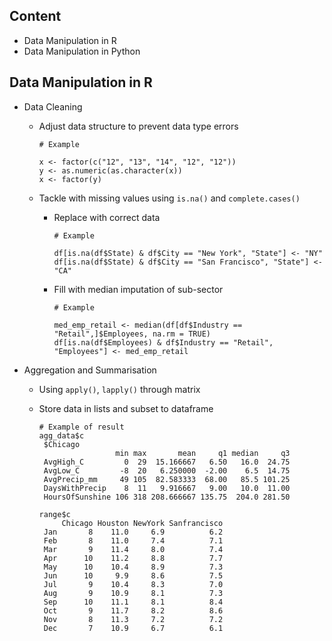
## Content
- Data Manipulation in R
- Data Manipulation in Python


## Data Manipulation in R
- Data Cleaning
  - Adjust data structure to prevent data type errors
    ```{r}
    # Example
    
    x <- factor(c("12", "13", "14", "12", "12"))
    y <- as.numeric(as.character(x))
    x <- factor(y)
    ```
    
  - Tackle with missing values using `is.na()` and `complete.cases()`
    - Replace with correct data
      ```{r}
      # Example
      
      df[is.na(df$State) & df$City == "New York", "State"] <- "NY"
      df[is.na(df$State) & df$City == "San Francisco", "State"] <- "CA"
      ```
      
    - Fill with median imputation of sub-sector
       ```{r}
      # Example
       
      med_emp_retail <- median(df[df$Industry == "Retail",]$Employees, na.rm = TRUE)
      df[is.na(df$Employees) & df$Industry == "Retail", "Employees"] <- med_emp_retail
      ```
      
  
- Aggregation and Summarisation
  - Using `apply()`, `lapply()` through matrix
  - Store data in lists and subset to dataframe
    
     ```{r}
     # Example of result
     agg_data$c
      $Chicago
                      min max       mean     q1 median     q3
      AvgHigh_C         0  29  15.166667   6.50   16.0  24.75
      AvgLow_C         -8  20   6.250000  -2.00    6.5  14.75
      AvgPrecip_mm     49 105  82.583333  68.00   85.5 101.25
      DaysWithPrecip    8  11   9.916667   9.00   10.0  11.00
      HoursOfSunshine 106 318 208.666667 135.75  204.0 281.50

     range$c
          Chicago Houston NewYork Sanfrancisco
      Jan       8    11.0     6.9          6.2
      Feb       8    11.0     7.4          7.1
      Mar       9    11.4     8.0          7.4
      Apr      10    11.2     8.8          7.7
      May      10    10.4     8.9          7.3
      Jun      10     9.9     8.6          7.5
      Jul       9    10.4     8.3          7.0
      Aug       9    10.9     8.1          7.3
      Sep      10    11.1     8.1          8.4
      Oct       9    11.7     8.2          8.6
      Nov       8    11.3     7.2          7.2
      Dec       7    10.9     6.7          6.1

     ```



